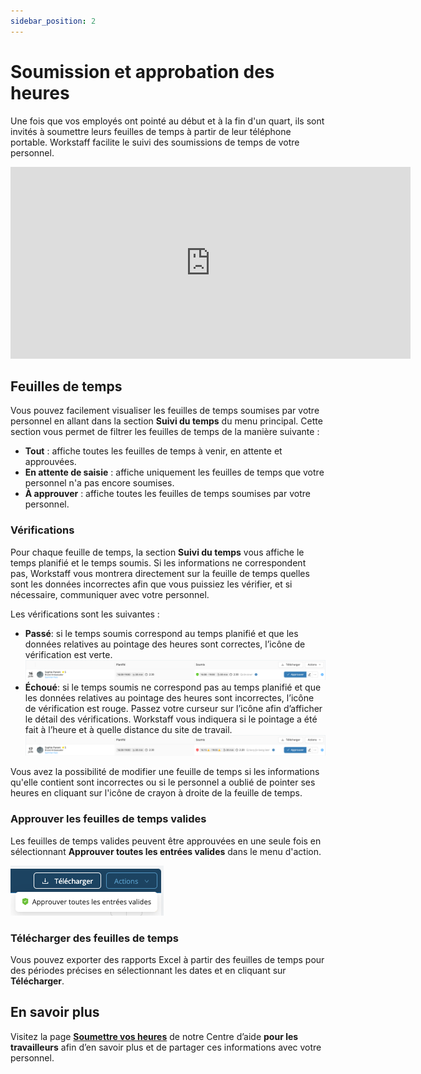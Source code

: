 ```yaml
---
sidebar_position: 2
---
```


# Soumission et approbation des heures

Une fois que vos employés ont pointé au début et à la fin d'un quart, ils sont invités à soumettre leurs feuilles de temps à partir de leur téléphone portable. Workstaff facilite le suivi des soumissions de temps de votre personnel.

<iframe width="640" height="307" src="https://www.loom.com/embed/f769ca8c89e24901991ba0b5267d53b9" frameborder="0" webkitallowfullscreen mozallowfullscreen allowfullscreen></iframe>

## Feuilles de temps
Vous pouvez facilement visualiser les feuilles de temps soumises par votre personnel en allant dans la section **Suivi du temps** du menu principal.
Cette section vous permet de filtrer les feuilles de temps de la manière suivante :
- **Tout** : affiche toutes les feuilles de temps à venir, en attente et approuvées.
- **En attente de saisie** : affiche uniquement les feuilles de temps que votre personnel n'a pas encore soumises.
- **À approuver** : affiche toutes les feuilles de temps soumises par votre personnel.

### Vérifications

Pour chaque feuille de temps, la section **Suivi du temps** vous affiche le temps planifié et le temps soumis.
Si les informations ne correspondent pas, Workstaff vous montrera directement sur la feuille de temps quelles sont les données incorrectes afin que vous puissiez les vérifier, et si nécessaire, communiquer avec votre personnel.

Les vérifications sont les suivantes :
- **Passé**: si le temps soumis correspond au temps planifié et que les données relatives au pointage des heures sont correctes, l’icône de vérification est verte.
![passé.png](./Images/passed-fr.png)
- **Échoué**: si le temps soumis ne correspond pas au temps planifié et que les données relatives au pointage des heures sont incorrectes, l’icône de vérification est rouge. Passez votre curseur sur l’icône afin d’afficher le détail des vérifications. Workstaff vous indiquera si le pointage a été fait à l’heure et à quelle distance du site de travail.
![échoué.png](./Images/failed-fr.png)

Vous avez la possibilité de modifier une feuille de temps si les informations qu'elle contient sont incorrectes ou si le personnel a oublié de pointer ses heures en cliquant sur l'icône de crayon à droite de la feuille de temps. 

### Approuver les feuilles de temps valides
Les feuilles de temps valides peuvent être approuvées en une seule fois en sélectionnant **Approuver toutes les entrées valides** dans le menu d'action.

![approuver-valides.png](./Images/approuver-valides.png)

### Télécharger des feuilles de temps 
Vous pouvez exporter des rapports Excel à partir des feuilles de temps pour des périodes précises en sélectionnant les dates et en cliquant sur **Télécharger**. 

## En savoir plus
Visitez la page [**Soumettre vos heures**](../../workers/manage-your-time/report-your-time.md) de notre Centre d’aide **pour les travailleurs** afin d’en savoir plus et de partager ces informations avec votre personnel. 
